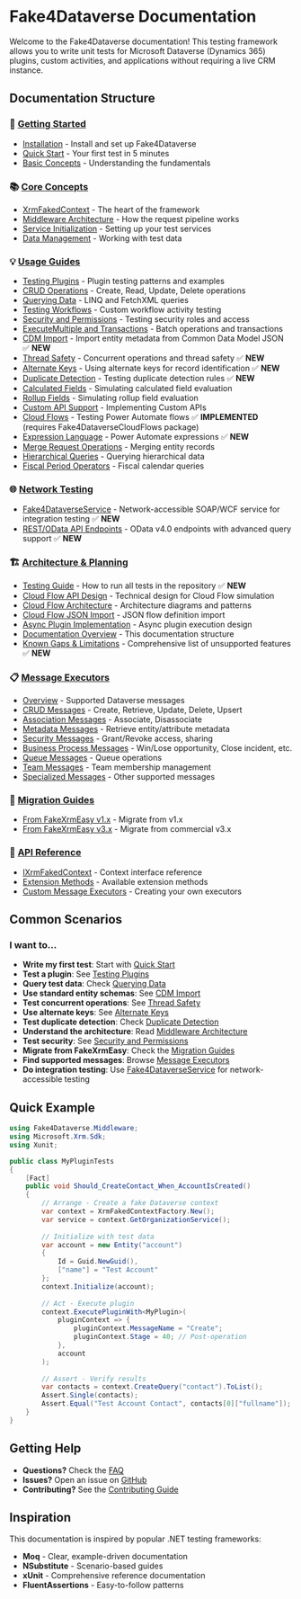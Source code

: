 # Fake4Dataverse Documentation

Welcome to the Fake4Dataverse documentation! This testing framework allows you to write unit tests for Microsoft Dataverse (Dynamics 365) plugins, custom activities, and applications without requiring a live CRM instance.

## Documentation Structure

### 🚀 [Getting Started](./getting-started/)
- [Installation](./getting-started/installation.md) - Install and set up Fake4Dataverse
- [Quick Start](./getting-started/quickstart.md) - Your first test in 5 minutes
- [Basic Concepts](./getting-started/basic-concepts.md) - Understanding the fundamentals

### 📚 [Core Concepts](./concepts/)
- [XrmFakedContext](./concepts/xrm-faked-context.md) - The heart of the framework
- [Middleware Architecture](./concepts/middleware.md) - How the request pipeline works
- [Service Initialization](./concepts/service-initialization.md) - Setting up your test services
- [Data Management](./concepts/data-management.md) - Working with test data

### 💡 [Usage Guides](./usage/)
- [Testing Plugins](./usage/testing-plugins.md) - Plugin testing patterns and examples
- [CRUD Operations](./usage/crud-operations.md) - Create, Read, Update, Delete operations
- [Querying Data](./usage/querying-data.md) - LINQ and FetchXML queries
- [Testing Workflows](./usage/testing-workflows.md) - Custom workflow activity testing
- [Security and Permissions](./usage/security-permissions.md) - Testing security roles and access
- [ExecuteMultiple and Transactions](./usage/batch-operations.md) - Batch operations and transactions
- [CDM Import](./cdm-import.md) - Import entity metadata from Common Data Model JSON ✅ **NEW**
- [Thread Safety](./thread-safety.md) - Concurrent operations and thread safety ✅ **NEW**
- [Alternate Keys](./usage/alternate-keys.md) - Using alternate keys for record identification ✅ **NEW**
- [Duplicate Detection](./usage/duplicate-detection.md) - Testing duplicate detection rules ✅ **NEW**
- [Calculated Fields](./usage/calculated-fields.md) - Simulating calculated field evaluation
- [Rollup Fields](./usage/rollup-fields.md) - Simulating rollup field evaluation
- [Custom API Support](./usage/custom-api.md) - Implementing Custom APIs
- [Cloud Flows](./usage/cloud-flows.md) - Testing Power Automate flows ✅ **IMPLEMENTED** (requires Fake4DataverseCloudFlows package)
- [Expression Language](./expression-language.md) - Power Automate expressions ✅ **NEW**
- [Merge Request Operations](./usage/merge-request.md) - Merging entity records
- [Hierarchical Queries](./usage/hierarchical-queries.md) - Querying hierarchical data
- [Fiscal Period Operators](./usage/fiscal-period-operators.md) - Fiscal calendar queries

### 🌐 [Network Testing](.)
- [Fake4DataverseService](./service.md) - Network-accessible SOAP/WCF service for integration testing ✅ **NEW**
- [REST/OData API Endpoints](./rest-api.md) - OData v4.0 endpoints with advanced query support ✅ **NEW**

### 🏗️ [Architecture & Planning](.)
- [Testing Guide](./TESTING_GUIDE.md) - How to run all tests in the repository ✅ **NEW**
- [Cloud Flow API Design](./API_DESIGN_CLOUD_FLOWS.md) - Technical design for Cloud Flow simulation
- [Cloud Flow Architecture](./CLOUD_FLOW_ARCHITECTURE.md) - Architecture diagrams and patterns
- [Cloud Flow JSON Import](./CLOUD_FLOW_JSON_IMPORT_SUMMARY.md) - JSON flow definition import
- [Async Plugin Implementation](./async-plugin-implementation.md) - Async plugin execution design
- [Documentation Overview](./DOCUMENTATION_OVERVIEW.md) - This documentation structure
- [Known Gaps & Limitations](./GAPS.md) - Comprehensive list of unsupported features ✅ **NEW**

### 📋 [Message Executors](./messages/)
- [Overview](./messages/README.md) - Supported Dataverse messages
- [CRUD Messages](./messages/crud.md) - Create, Retrieve, Update, Delete, Upsert
- [Association Messages](./messages/associations.md) - Associate, Disassociate
- [Metadata Messages](./messages/metadata.md) - Retrieve entity/attribute metadata
- [Security Messages](./messages/security.md) - Grant/Revoke access, sharing
- [Business Process Messages](./messages/business-process.md) - Win/Lose opportunity, Close incident, etc.
- [Queue Messages](./messages/queues.md) - Queue operations
- [Team Messages](./messages/teams.md) - Team membership management
- [Specialized Messages](./messages/specialized.md) - Other supported messages

### 🔄 [Migration Guides](./migration/)
- [From FakeXrmEasy v1.x](./migration/from-v1.md) - Migrate from v1.x
- [From FakeXrmEasy v3.x](./migration/from-v3.md) - Migrate from commercial v3.x

### 🔧 [API Reference](./api/)
- [IXrmFakedContext](./api/ixrm-faked-context.md) - Context interface reference
- [Extension Methods](./api/extension-methods.md) - Available extension methods
- [Custom Message Executors](./api/custom-executors.md) - Creating your own executors

## Common Scenarios

### I want to...

- **Write my first test**: Start with [Quick Start](./getting-started/quickstart.md)
- **Test a plugin**: See [Testing Plugins](./usage/testing-plugins.md)
- **Query test data**: Check [Querying Data](./usage/querying-data.md)
- **Use standard entity schemas**: See [CDM Import](./cdm-import.md)
- **Test concurrent operations**: See [Thread Safety](./thread-safety.md)
- **Use alternate keys**: See [Alternate Keys](./usage/alternate-keys.md)
- **Test duplicate detection**: Check [Duplicate Detection](./usage/duplicate-detection.md)
- **Understand the architecture**: Read [Middleware Architecture](./concepts/middleware.md)
- **Test security**: See [Security and Permissions](./usage/security-permissions.md)
- **Migrate from FakeXrmEasy**: Check the [Migration Guides](./migration/)
- **Find supported messages**: Browse [Message Executors](./messages/)
- **Do integration testing**: Use [Fake4DataverseService](./service.md) for network-accessible testing

## Quick Example

```csharp
using Fake4Dataverse.Middleware;
using Microsoft.Xrm.Sdk;
using Xunit;

public class MyPluginTests
{
    [Fact]
    public void Should_CreateContact_When_AccountIsCreated()
    {
        // Arrange - Create a fake Dataverse context
        var context = XrmFakedContextFactory.New();
        var service = context.GetOrganizationService();
        
        // Initialize with test data
        var account = new Entity("account")
        {
            Id = Guid.NewGuid(),
            ["name"] = "Test Account"
        };
        context.Initialize(account);
        
        // Act - Execute plugin
        context.ExecutePluginWith<MyPlugin>(
            pluginContext => {
                pluginContext.MessageName = "Create";
                pluginContext.Stage = 40; // Post-operation
            },
            account
        );
        
        // Assert - Verify results
        var contacts = context.CreateQuery("contact").ToList();
        Assert.Single(contacts);
        Assert.Equal("Test Account Contact", contacts[0]["fullname"]);
    }
}
```

## Getting Help

- **Questions?** Check the [FAQ](./getting-started/faq.md)
- **Issues?** Open an issue on [GitHub](https://github.com/rnwood/Fake4Dataverse/issues)
- **Contributing?** See the [Contributing Guide](../README.md#contributing)

## Inspiration

This documentation is inspired by popular .NET testing frameworks:
- **Moq** - Clear, example-driven documentation
- **NSubstitute** - Scenario-based guides
- **xUnit** - Comprehensive reference documentation
- **FluentAssertions** - Easy-to-follow patterns
